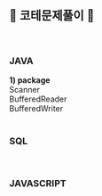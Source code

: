 <br>
<h2>📑 코테문제풀이 📑</h2> <br>

<h3>JAVA</h3> 
<b>1) package</b> <br>
      Scanner <br>
      BufferedReader <br> 
      BufferedWriter <br>
<br>

<h3>SQL</h3>
<br> 

<h3>JAVASCRIPT</h3>